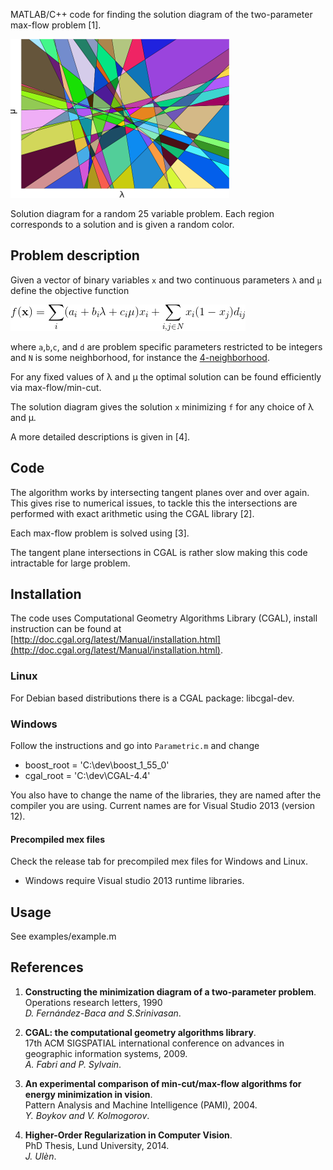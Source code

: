 MATLAB/C++ code for finding the solution diagram of the two-parameter max-flow problem [1].

![Solution diagram](images/diagram.png)

Solution diagram for a random 25 variable problem. Each region corresponds to a solution and is given a random color.

Problem description
--
Given a vector of binary variables `x`  and two continuous parameters `λ` and `μ` define the objective function

![Objective function](images/objective_function.png)

where `a`,`b`,`c`, and `d` are problem specific parameters restricted to be integers and `N` is some neighborhood, for instance the [4-neighborhood](https://en.wikipedia.org/wiki/Pixel_connectivity).

For any fixed values of λ and μ the optimal solution can be found efficiently via max-flow/min-cut.

The solution diagram gives the solution `x` minimizing `f` for any choice of λ and μ.

A more detailed descriptions is given in [4].

Code
--
The algorithm works by intersecting tangent planes over and over again.
This gives rise to numerical issues, to tackle this the intersections are performed with exact arithmetic using the CGAL library [2].

Each max-flow problem is solved using [3].

The  tangent plane intersections in CGAL is rather slow making this code intractable for large problem.

Installation
----------
The code uses Computational Geometry Algorithms Library (CGAL),
install instruction can be found at
[http://doc.cgal.org/latest/Manual/installation.html](http://doc.cgal.org/latest/Manual/installation.html).

### Linux ###
For Debian based distributions there is a CGAL package: libcgal-dev.

### Windows ###
Follow the instructions and go into `Parametric.m` and change

* boost_root = 'C:\dev\boost_1_55_0'
* cgal_root = 'C:\dev\CGAL-4.4'

You also have to change the name of the libraries, they are named after the compiler you are using.
Current names are for Visual Studio 2013 (version 12).


#### Precompiled mex files ####
Check the release tab for precompiled mex files for Windows and Linux.

* Windows require Visual studio 2013 runtime libraries.

Usage
----------
See examples/example.m

References
----------

1. __Constructing the minimization diagram of a two-parameter problem__. <br />
Operations research letters, 1990 <br />
_D. Fernández-Baca and S.Srinivasan_.


2. __CGAL: the computational geometry algorithms library__. <br />
17th ACM SIGSPATIAL international conference on advances in geographic information systems, 2009. <br />
_A. Fabri and P. Sylvain_.

3. __An experimental comparison of min-cut/max-flow algorithms for energy minimization in vision__. <br />
Pattern Analysis and Machine Intelligence (PAMI), 2004. <br />
_Y. Boykov and V. Kolmogorov_.

4. __Higher-Order Regularization in Computer Vision__. <br />
PhD Thesis, Lund University, 2014. <br />
_J. Ulèn_.
